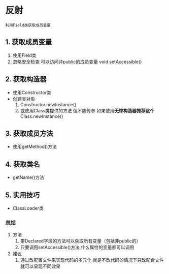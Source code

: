 # 反射
    利用Field类获取成员变量
    
    
## 1. 获取成员变量
1. 使用Field类
2. 忽略安全检查 可以访问非public的成员变量
void setAccessible()
## 2. 获取构造器
- 使用Constructor类
- 创建类对象
    1. Constructor.newInstance()
    2. 或使用Class类提供的方法 但不能传参
    如果使用**无惨构造器推荐这个**
    Class.newInstance()
## 3. 获取成员方法
- 使用getMethod()方法
## 4. 获取类名
- getName()方法

## 5. 实用技巧
- ClassLoader类


### 总结
1. 方法
    1. 带Declared字段的方法可以获取所有变量（包括非public的）
    2. 只要调用setAccessible()方法 什么属性的变量都可以调用
2. 建议
    1. 通过改配置文件来实现代码的多元化
    就是不改代码的情况下只改配合文件就可以呈现不同效果